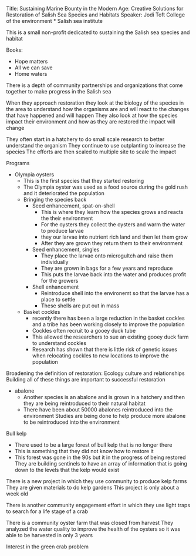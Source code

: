 Title: Sustaining Marine Bounty in the Modern Age: Creative Solutions for Restoration of Salish Sea Species and Habitats
Speaker: Jodi Toft
College of the environment * Salish sea institute

This is a small non-profit dedicated to sustaining the Salish sea species and habitat

Books:
- Hope matters
- All we can save
- Home waters

There is a depth of community partnerships and organizations that come together to make progress in the Salish sea

When they approach restoration they look at the biology of the species in the area to understand how the organisms are and will react to the changes that have happened and will happen
They also look at how the species impact their environment and how as they are restored the impact will change

They often start in a hatchery to do small scale research to better understand the organism
They continue to use outplanting to increase the species
The efforts are then scaled to multiple site to scale the impact

Programs
- Olympia oysters
	- This is the first species that they started restoring
	- The Olympia oyster was used as a food source during the gold rush and it deteriorated the population
	- Bringing the species back
		- Seed enhancement, spat-on-shell
			- This is where they learn how the species grows and reacts the their environment
			- For the oysters they collect the oysters and warm the water to produce larvae
			- they our larvae into nutrient rich land and then let them grow
			- After they are grown they return them to their environment
		- Seed enhancement, singles
			- They place the larvae onto microgultch and raise them individually 
			- They are grown in bags for a few years and reproduce
			- This puts the larvae back into the water and produces profit for the growers
		- Shell enhancement
			- Reintroduce shell into the environemt so that the larvae has a place to settle
			- These shells are put out in mass
	- Basket cockles
		- recently there has been a large reduction in the basket cockles and a tribe has been working closely to improve the population
		- Cockles often recruit to a gooey duck tube
		- This allowed the researchers to sue an existing gooey duck farm to understand cockles
		- Research has shown that there is little risk of genetic issues when relocating cockles to new locations to improve the population

Broadening the definition of restoration: Ecology culture and relationships
Building all of these things are important to successful restoration
- abalone
	- Another species is an abalone and is grown in a hatchery and then they are being reintroduced to their natural habitat
	- There have been about 50000 abalones reintroduced into the environment
Studies are being done to help produce more abalone to be reintroduced into the environment

Bull kelp
- There used to be a large forest of bull kelp that is no longer there
- This is something that they did not know how to restore it
- This forest was gone in the 90s but it in the progress of being restored
They are building sentinels to have an array of information that is going down to the levels that the kelp would exist


There is a new project in which they use community to produce kelp farms
They are given materials to do kelp gardens
This project is only about a week old

There is another community engagement effort in which they use light traps to search for a life stage of a crab

There is a community oyster farm that was closed from harvest
They analyzed the water quality to improve the health of the oysters so it was able to be harvested in only 3 years

Interest in the green crab problem